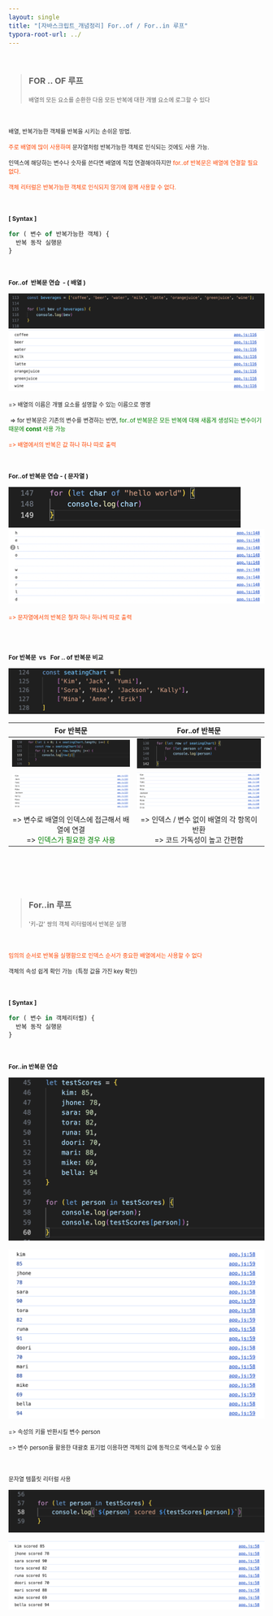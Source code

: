 ```yaml
---
layout: single
title: "[자바스크립트_개념정리] For..of / For..in 루프"
typora-root-url: ../
---
```








<br>

> ### FOR .. OF  루프
>
> <span style="font-size:80%">배열의 모든 요소를 순환한 다음 모든 반복에 대한 개별 요소에 로그할 수 있다
> </span>



<br>

<span style="font-size:80%">배열, 반복가능한 객체를 반복을 시키는 손쉬운 방법.</span>

<span style="font-size:80%"><span style="color:orangered">주로 배열에 많이 사용하며</span> 문자열처럼 반복가능한 객체로 인식되는 것에도 사용 가능.</span>

<span style="font-size:80%">인덱스에 해당하는 변수나 숫자를 쓴다면 배열에 직접 연결해야하지만 <span style="color:orangered">for..of 반복문은 배열에 연결할 필요 없다.</span></span>

<span style="font-size:80%; color:orangered">객체 리터럴은 반복가능한 객체로 인식되지 않기에 함께 사용할 수 없다.</span>

<br>

<span style="font-size:85%; font-weight:bold">[ Syntax ]</span>

```javascript
for ( 변수 of 반복가능한 객체) {
  반복 동작 실행문
}
```

<br>





<span style="font-size:85%; font-weight:bold"> For..of  반복문 연습  - ( 배열 )</span>

<img src="/images/2024--03-07-loops_array/image-20240309211707480.png" alt="image-20240309211707480" style="zoom:50%;" />

<img src="/images/2024--03-07-loops_array/image-20240309211735664.png" alt="image-20240309211735664" style="zoom:50%;" />



<span style="font-size:80%">=> 배열의 이름은 개별 요소를 설명할 수 있는 이름으로 명명</span>

<span style="font-size:80%"> => for 반복문은 기존의 변수를 변경하는 반면, <span style="color:green">for..of 반복문은 모든 반복에 대해 새롭게 생성되는 변수이기 때문에 **const** 사용 가능</span></span>

<span style="font-size:80%; color:orangered">=> 배열에서의 반복은 값 하나 하나 따로 출력</span>



<br>

<span style="font-size:85%; font-weight:bold"> For..of 반복문 연습  - ( 문자열 )</span>

<img src="/images/2024--03-07-loops_array/image-20240310154906545.png" alt="image-20240310154906545" style="zoom:50%;" />

<img src="/images/2024--03-07-loops_array/image-20240310154939326.png" alt="image-20240310154939326" style="zoom:50%;" />

<span style="font-size:80%; color:orangered">=> 문자열에서의 반복은 철자 하나 하나씩 따로 출력</span>

<br><br>

<span style="font-size:85%; font-weight:bold">For 반복문  vs   For .. of 반복문 비교</span>



<img src="/images/2024--03-07-loops_array/image-20240310153403188.png" alt="image-20240310153403188" style="zoom:50%;" />



|                         For  반복문                          |                        For..of 반복문                        |
| :----------------------------------------------------------: | :----------------------------------------------------------: |
| <img src="/images/2024--03-07-loops_array/image-20240310152934346.png" alt="image-20240310152934346" style="zoom:50%;" /> | <img src="/images/2024--03-07-loops_array/image-20240310153338305.png" alt="image-20240310153338305" style="zoom:50%;" /> |
| <img src="/images/2024--03-07-loops_array/image-20240310153018427.png" alt="image-20240310153018427" style="zoom:50%;" /> | <img src="/images/2024--03-07-loops_array/image-20240310153301068.png" alt="image-20240310153301068" style="zoom:50%;" /> |
| => 변수로 배열의 인덱스에 접근해서 배열에 연결<br />=> <span style="color:green">인덱스가 필요한 경우 사용</span> | => 인덱스 / 변수 없이 배열의 각 항목이 반환<br />=> 코드 가독성이 높고 간편함 |

<br><br>

<br>





> ### For..in 루프
>
> <span style="font-size:80%">'키-값' 쌍의 객체 리터럴에서 반복문 실행</span>

<br>

<span style="font-size:80%; color:orangered">임의의 순서로 반복을 실행함으로 인덱스 순서가 중요한 배열에서는 사용할 수 없다</span>

<span style="font-size:80%">객체의 속성 쉽게 확인 가능  (특정 값을 가진 key 확인)</span>



<br>

<span style="font-size:85%; font-weight:bold">[ Syntax ]</span>

```javascript
for ( 변수 in 객체리터럴) {
  반복 동작 실행문
}
```



<br>

<span style="font-size:85%; font-weight:bold"> For..in 반복문 연습 </span>

![image-20240314211339338](/images/2024-03-07-loops_array/image-20240314211339338.png)

<img src="/images/2024-03-07-loops_array/image-20240314211140621.png" alt="image-20240314211140621" style="zoom:50%;" />

<span style="font-size:80%">=> 속성의 키를 반환시킬 변수 person</span>

<span style="font-size:80%">=> 변수 person을 활용한 대괄호 표기법 이용하면 객체의 값에 동적으로 액세스할 수 있음</span>

<br>

<span style="font-size:80%">문자열 템플릿 리터럴 사용</span>

​	<img src="/images/2024--03-07-loops_array/image-20240310163442723.png" alt="image-20240310163442723" style="zoom:50%;" />

<img src="/images/2024--03-07-loops_array/image-20240310163501061.png" alt="image-20240310163501061" style="zoom:50%;" />







